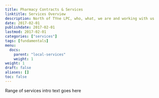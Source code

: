 ```yaml
---
title: Pharmacy Contracts & Services
linktitle: Services Overview
description: North of TYne LPC, who, what, we are and working with us
date: 2017-02-01
publishdate: 2017-02-01
lastmod: 2017-02-01
categories: ["services"]
tags: [fundamentals]
menu:
  docs:
    parent: "local-services"
    weight: 1
weight: 1
draft: false
aliases: []
toc: false
---
```


 Range of services intro text goes here